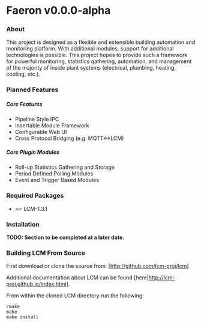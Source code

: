 # Faeron v0.0.0-alpha

### About
This project is designed as a flexible and extensible building automation and monitoring platform.
With additional modules, support for additional technologies is possible. This project hopes
to provide such a framework for powerful monitoring, statistics gathering, automation, and management
of the majority of inside plant systems (electrical, plumbing, heating, cooling, etc.).

### Planned Features
##### Core Features
* Pipeline Style IPC
* Insertable Module Framework
* Configurable Web UI
* Cross Protocol Bridging (e.g. MQTT<->LCM)

##### Core Plugin Modules
* Roll-up Statistics Gathering and Storage
* Period Defined Polling Modules
* Event and Trigger Based Modules

### Required Packages
* \>= LCM-1.3.1

### Installation
**TODO: Section to be completed at a later date.**

### Building LCM From Source
First download or clone the source from: [http://github.com/lcm-proj/lcm]

Additional documentation about LCM can be found [here|http://lcm-proj.github.io/index.html].

From within the cloned LCM directory run the following:
```
cmake
make
make install
```